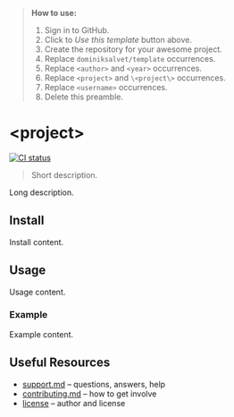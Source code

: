 > **How to use:**
>
> 1. Sign in to GitHub.
> 2. Click to *Use this template* button above.
> 3. Create the repository for your awesome project.
> 4. Replace `dominiksalvet/template` occurrences.
> 5. Replace `<author>` and `<year>` occurrences.
> 6. Replace `<project>` and `\<project\>` occurrences.
> 7. Replace `<username>` occurrences.
> 8. Delete this preamble.

# \<project\>

[![CI status](https://github.com/dominiksalvet/template/workflows/CI/badge.svg)](https://github.com/dominiksalvet/template/actions)

> Short description.

Long description.

## Install

Install content.

## Usage

Usage content.

### Example

Example content.

## Useful Resources

* [support.md](support.md) – questions, answers, help
* [contributing.md](contributing.md) – how to get involve
* [license](license) – author and license
